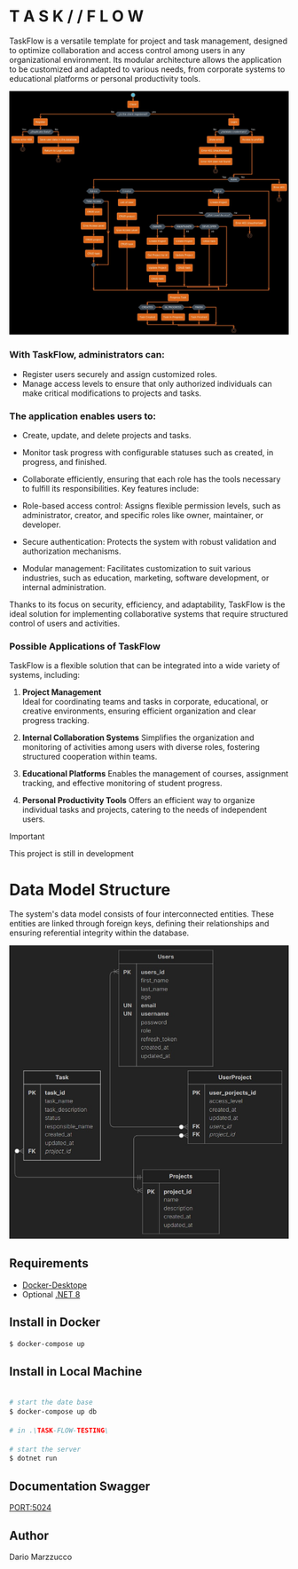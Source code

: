 # T A S K / / F L O W

TaskFlow is a versatile template for project and task management, designed to optimize collaboration and access control among users in any organizational environment. Its modular architecture allows the application to be customized and adapted to various needs, from corporate systems to educational platforms or personal productivity tools.

![Models](/img/AppArch.jpg)

### With TaskFlow, administrators can:

- Register users securely and assign customized roles.
- Manage access levels to ensure that only authorized individuals can make critical modifications to projects and tasks.

### The application enables users to:

- Create, update, and delete projects and tasks.
- Monitor task progress with configurable statuses such as created, in progress, and finished.
- Collaborate efficiently, ensuring that each role has the tools necessary to fulfill its responsibilities.
Key features include:

- Role-based access control: Assigns flexible permission levels, such as administrator, creator, and specific roles like owner, maintainer, or developer.
- Secure authentication: Protects the system with robust validation and authorization mechanisms.
- Modular management: Facilitates customization to suit various industries, such as education, marketing, software development, or internal administration.

Thanks to its focus on security, efficiency, and adaptability, TaskFlow is the ideal solution for implementing collaborative systems that require structured control of users and activities.

### Possible Applications of TaskFlow
TaskFlow is a flexible solution that can be integrated into a wide variety of systems, including:

1. **Project Management**  
   Ideal for coordinating teams and tasks in corporate, educational, or creative environments, ensuring efficient organization and clear progress tracking.  

2. **Internal Collaboration Systems**
Simplifies the organization and monitoring of activities among users with diverse roles, fostering structured cooperation within teams.

3. **Educational Platforms**
Enables the management of courses, assignment tracking, and effective monitoring of student progress.

4. **Personal Productivity Tools**
Offers an efficient way to organize individual tasks and projects, catering to the needs of independent users.

> [!IMPORTANT]
> This project is still in development

# Data Model Structure

The system's data model consists of four interconnected entities. These entities are linked through foreign keys, defining their relationships and ensuring referential integrity within the database.

![Models](/img/ArchDB.jpg)

## Requirements

- [Docker-Desktope](https://www.docker.com/products/docker-desktop/)
- Optional [.NET 8](https://dotnet.microsoft.com/es-es/download) 

## Install in Docker 

```bash
$ docker-compose up
```
## Install in Local Machine 

```bash

# start the date base
$ docker-compose up db

# in .\TASK-FLOW-TESTING\

# start the server
$ dotnet run

```

## Documentation Swagger

[PORT:5024](http://localhost:5024/swagger/index.html)

## Author 

Dario Marzzucco 
